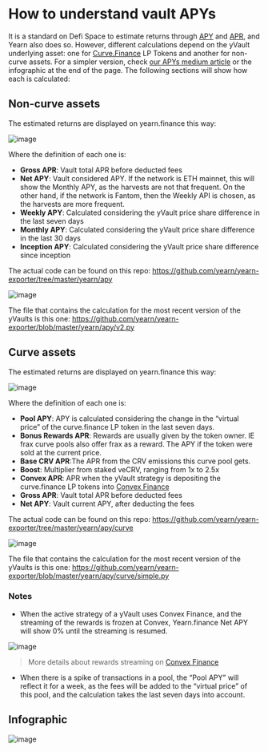 # How to understand vault APYs

It is a standard on Defi Space to estimate returns through [APY](https://www.investopedia.com/terms/a/apy.asp) and [APR](https://www.investopedia.com/terms/a/apr.asp), and Yearn also does so. However, different calculations depend on the yVault underlying asset: one for [Curve.Finance](https://curve.fi/) LP Tokens and another for non-curve assets. For a simpler version, check [our APYs medium article](https://medium.com/iearn/how-yearn-calculates-estimated-returns-apy-b4fd5b687bf9) or the infographic at the end of the page. The following sections will show how each is calculated:

## Non-curve assets

The estimated returns are displayed on yearn.finance this way:

![image](https://lh3.googleusercontent.com/z2zbme8yXIquVgZjFqSFyz5RmRmxBX2-LEjBvCjSSdBeBYUC9HnfWrnJD5KDYjw4O_Do9wc8lVis0z01rG8HD8YLdvuQ3N9Yzy3hFArQ5DV5I76jgrPPCtUdKDF86933YRARcUOfoXOYPStetw)

Where the definition of each one is:

- **Gross APR**: Vault total APR before deducted fees
- **Net APY**: Vault considered APY. If the network is ETH mainnet, this will show the Monthly APY, as the harvests are not that frequent. On the other hand, if the network is Fantom, then the Weekly API is chosen, as the harvests are more frequent.
- **Weekly APY**: Calculated considering the yVault price share difference in the last seven days
- **Monthly APY**: Calculated considering the yVault price share difference in the last 30 days
- **Inception APY**: Calculated considering the yVault price share difference since inception

The actual code can be found on this repo: https://github.com/yearn/yearn-exporter/tree/master/yearn/apy

![image](https://lh6.googleusercontent.com/1ubZF6PCD7BAd7lXM6sGHmTXmgAdzs-IjLkPN-mtsPgpnvXWZS7E4RPznBrmpXIKOaV7JAP_iZlpih0avNvTKYMU9xeuWQ8GLhcj4QmcB00v6wXXveVPHTq_O81TumVXDiykOqcpovW4YZNvEQ)

The file that contains the calculation for the most recent version of the yVaults is this one: https://github.com/yearn/yearn-exporter/blob/master/yearn/apy/v2.py

## Curve assets

The estimated returns are displayed on yearn.finance this way:

![image](https://lh3.googleusercontent.com/dvUnhactHIG6KEFHTpw77axZfgEldRjsmYd-qv5sYbx1_wp_A_Pjy_0f-ZzmFa-GxqkLjcjUZqhSfOtmA9ajqbPf_L7urk0SiQmRLXNQSYZ3mHhp_bMZTJKcK0_z9tsRZHsaZ4n_6nbEaISMtA)

Where the definition of each one is:

- **Pool APY**: APY is calculated considering the change in the “virtual price” of the curve.finance LP token in the last seven days.
- **Bonus Rewards APR**: Rewards are usually given by the token owner. IE frax curve pools also offer frax as a reward. The APY if the token were sold at the current price.
- **Base CRV APR**:The APR from the CRV emissions this curve pool gets.
- **Boost**: Multiplier from staked veCRV, ranging from 1x to 2.5x
- **Convex APR**: APR when the yVault strategy is depositing the curve.finance LP tokens into [Convex Finance](https://www.convexfinance.com/)
- **Gross APR**: Vault total APR before deducted fees
- **Net APY**: Vault current APY, after deducting the fees

The actual code can be found on this repo: https://github.com/yearn/yearn-exporter/tree/master/yearn/apy/curve

![image](https://lh5.googleusercontent.com/0RcgjElU5oJ1831Ku1yyiwCuSDjjujo3SZjVhVdD8Ve596nB7Hedv9UHUIf_VwkLomCaO0XULTaghTKDLYJ1Uba_kcivY78s2tAA18iwnTi1k__LXqZVOqWKzI2Hj2a5zgte0DaYusDTaNOZ8w)

The file that contains the calculation for the most recent version of the yVaults is this one: https://github.com/yearn/yearn-exporter/blob/master/yearn/apy/curve/simple.py

### Notes

- When the active strategy of a yVault uses Convex Finance, and the streaming of the rewards is frozen at Convex, Yearn.finance Net APY will show 0% until the streaming is resumed.

![image](https://i.imgur.com/H4VRhz8.png)

> More details about rewards streaming on [Convex Finance](https://docs.convexfinance.com/)

- When there is a spike of transactions in a pool, the “Pool APY” will reflect it for a week, as the fees will be added to the “virtual price” of this pool, and the calculation takes the last seven days into account.

## Infographic

![image](https://i.imgur.com/uT6VW9f.png)

